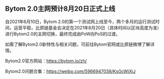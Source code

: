##  Bytom 2.0主网预计8月20日正式上线

自2021年6月10日，Bytom 2.0的第一个测试网上线至今，两个多月的运行测试时间，运营平稳，比原链基金会决定在2021年8月20日（具体时间以区块高度为准）进行Bytom2.0的主网切换，最终完成由PoW向PoS的过渡。

如需了解Bytom2.0新特性与相关问题，可前往Bytom官网或比原链微博了解详情。

Bytom2.0官方网站：https://bytom.io/zh/

Bytom2.0问题合集：https://weibo.com/5966947038/KsGcWiXiJ